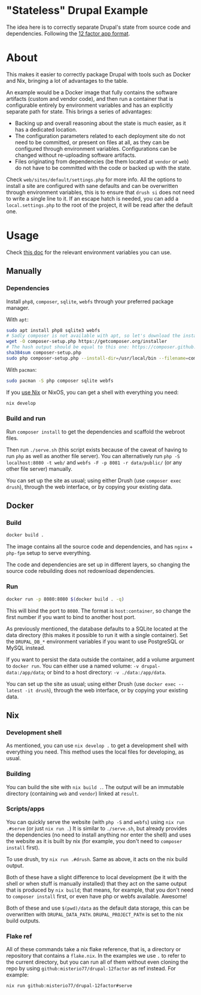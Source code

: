 # "Stateless" Drupal Example

The idea here is to correctly separate Drupal's state from source code and
dependencies. Following the [12 factor app format](https://12factor.net/).

# About

This makes it easier to correctly package Drupal with tools such as Docker and
Nix, bringing a lot of advantages to the table.

An example would be a Docker image that fully contains the software artifacts
(custom and vendor code), and then run a container that is configurable
entirely by environment variables and has an explicitly separate path for
state. This brings a series of advantages:
- Backing up and overall reasoning about the state is much easier, as it has a
    dedicated location.
- The configuration parameters related to each deployment site do not need to
    be committed, or present on files at all, as they can be configured through
    environment variables. Configurations can be changed without re-uploading
    software artifacts.
- Files originating from dependencies (be them located at `vendor` or `web`) do
    not have to be committed with the code or backed up with the
    state.

Check `web/sites/default/settings.php` for more info. All the options to
install a site are configured with sane defaults and can be overwritten through
environment variables, this is to ensure that `drush si` does not need to write
a single line to it. If an escape hatch is needed, you can add a
`local.settings.php` to the root of the project, it will be read after the
default one.

# Usage

Check [this doc](./docs/env-vars.md) for the relevant environment variables you can use.

## Manually

### Dependencies

Install `php8`, `composer`, `sqlite`, `webfs` through your preferred package manager.

With `apt`:
```bash
sudo apt install php8 sqlite3 webfs
# Sadly composer is not available with apt, so let's download the installer:
wget -O composer-setup.php https://getcomposer.org/installer
# The hash output should be equal to this one: https://composer.github.io/installer.sig
sha384sum composer-setup.php
sudo php composer-setup.php --install-dir=/usr/local/bin --filename=composer
```

With `pacman`:
```bash
sudo pacman -S php composer sqlite webfs
```

If you [use Nix](./docs/nix.md) or NixOS, you can get a shell with everything
you need:
```bash
nix develop
```

### Build and run

Run `composer install` to get the dependencies and scaffold the webroot files.

Then run `./serve.sh` (this script exists because of the caveat of having to
run `php` as well as another file server). You can alternatively run `php -S
localhost:8080 -t web/` and `webfs -F -p 8081 -r data/public/` (or any other
file server) manually.

You can set up the site as usual; using either Drush (use `composer exec
drush`), through the web interface, or by copying your existing data.

## Docker

### Build

```bash
docker build .
```

The image contains all the source code and dependencies, and has `nginx` +
`php-fpm` setup to serve everything.

The code and dependencies are set up in different layers, so changing the
source code rebuilding does not redownload dependencies.

### Run

```bash
docker run -p 8080:8080 $(docker build . -q)
```

This will bind the port to `8080`. The format is `host:container`, so change
the first number if you want to bind to another host port.

As previously mentioned, the database defaults to a SQLite located at the data
directory (this makes it possible to run it with a single container). Set the
`DRUPAL_DB_*` environment variables if you want to use PostgreSQL or MySQL
instead.

If you want to persist the data outside the container, add a volume argument to
`docker run`. You can either use a named volume: `-v drupal-data:/app/data`; or
bind to a host directory: `-v ./data:/app/data`.

You can set up the site as usual; using either Drush (use `docker exec --latest
-it drush`), through the web interface, or by copying your existing data.

## Nix

### Development shell

As mentioned, you can use `nix develop .` to get a development shell with
everything you need. This method uses the local files for developing, as usual.

### Building

You can build the site with `nix build .`. The output will be an immutable
directory (containing `web` and `vendor`) linked at `result`.

### Scripts/apps

You can quickly serve the website (with `php -S` and `webfs`) using `nix run
.#serve` (or just `nix run .`) It is similar to `./serve.sh`, but already
provides the dependencies (no need to install anything nor enter the shell) and
uses the website as it is built by nix (for example, you don't need to
`composer install` first).

To use drush, try `nix run .#drush`. Same as above, it acts on the nix build
output.

Both of these have a slight difference to local development (be it with the
shell or when stuff is manually installed) that they act on the same output
that is produced by `nix build`; that means, for example, that you don't need
to `composer install` first, or even have php or webfs available. Awesome!

Both of these and use `$(pwd)/data` as the default data storage, this can be
overwritten with `DRUPAL_DATA_PATH`. `DRUPAL_PROJECT_PATH` is set to the nix
build outputs.

### Flake ref

All of these commands take a nix flake reference, that is, a directory or repository that contains a `flake.nix`. In the examples we use `.` to refer to the current directory, but you can run all of them without even cloning the repo by using `github:misterio77/drupal-12factor` as ref instead. For example:
```
nix run github:misterio77/drupal-12factor#serve
```
